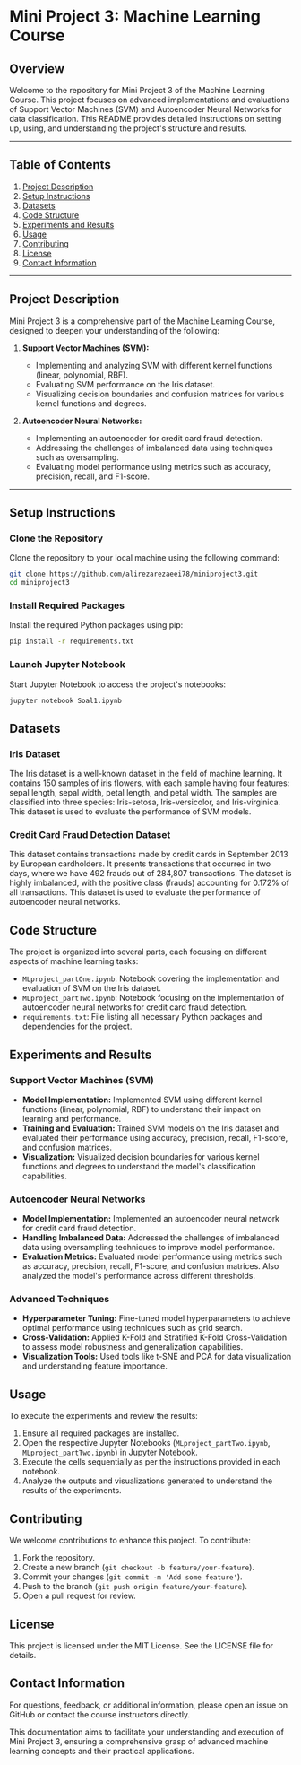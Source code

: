 
# Mini Project 3: Machine Learning Course

## Overview

Welcome to the repository for Mini Project 3 of the Machine Learning Course. This project focuses on advanced implementations and evaluations of Support Vector Machines (SVM) and Autoencoder Neural Networks for data classification. This README provides detailed instructions on setting up, using, and understanding the project's structure and results.

---

## Table of Contents

1. [Project Description](#project-description)
2. [Setup Instructions](#setup-instructions)
3. [Datasets](#datasets)
4. [Code Structure](#code-structure)
5. [Experiments and Results](#experiments-and-results)
6. [Usage](#usage)
7. [Contributing](#contributing)
8. [License](#license)
9. [Contact Information](#contact-information)

---

## Project Description

Mini Project 3 is a comprehensive part of the Machine Learning Course, designed to deepen your understanding of the following:

1. **Support Vector Machines (SVM):**
   - Implementing and analyzing SVM with different kernel functions (linear, polynomial, RBF).
   - Evaluating SVM performance on the Iris dataset.
   - Visualizing decision boundaries and confusion matrices for various kernel functions and degrees.

2. **Autoencoder Neural Networks:**
   - Implementing an autoencoder for credit card fraud detection.
   - Addressing the challenges of imbalanced data using techniques such as oversampling.
   - Evaluating model performance using metrics such as accuracy, precision, recall, and F1-score.

---

## Setup Instructions

### Clone the Repository

Clone the repository to your local machine using the following command:

```bash
git clone https://github.com/alirezarezaeei78/miniproject3.git
cd miniproject3
```

### Install Required Packages

Install the required Python packages using pip:

```bash
pip install -r requirements.txt
```

### Launch Jupyter Notebook

Start Jupyter Notebook to access the project's notebooks:

```bash
jupyter notebook Soal1.ipynb
```

## Datasets

### Iris Dataset

The Iris dataset is a well-known dataset in the field of machine learning. It contains 150 samples of iris flowers, with each sample having four features: sepal length, sepal width, petal length, and petal width. The samples are classified into three species: Iris-setosa, Iris-versicolor, and Iris-virginica. This dataset is used to evaluate the performance of SVM models.

### Credit Card Fraud Detection Dataset

This dataset contains transactions made by credit cards in September 2013 by European cardholders. It presents transactions that occurred in two days, where we have 492 frauds out of 284,807 transactions. The dataset is highly imbalanced, with the positive class (frauds) accounting for 0.172% of all transactions. This dataset is used to evaluate the performance of autoencoder neural networks.

## Code Structure

The project is organized into several parts, each focusing on different aspects of machine learning tasks:

- `MLproject_partOne.ipynb`: Notebook covering the implementation and evaluation of SVM on the Iris dataset.
- `MLproject_partTwo.ipynb`: Notebook focusing on the implementation of autoencoder neural networks for credit card fraud detection.
- `requirements.txt`: File listing all necessary Python packages and dependencies for the project.

## Experiments and Results

### Support Vector Machines (SVM)

- **Model Implementation:** Implemented SVM using different kernel functions (linear, polynomial, RBF) to understand their impact on learning and performance.
- **Training and Evaluation:** Trained SVM models on the Iris dataset and evaluated their performance using accuracy, precision, recall, F1-score, and confusion matrices.
- **Visualization:** Visualized decision boundaries for various kernel functions and degrees to understand the model's classification capabilities.

### Autoencoder Neural Networks

- **Model Implementation:** Implemented an autoencoder neural network for credit card fraud detection.
- **Handling Imbalanced Data:** Addressed the challenges of imbalanced data using oversampling techniques to improve model performance.
- **Evaluation Metrics:** Evaluated model performance using metrics such as accuracy, precision, recall, F1-score, and confusion matrices. Also analyzed the model's performance across different thresholds.

### Advanced Techniques

- **Hyperparameter Tuning:** Fine-tuned model hyperparameters to achieve optimal performance using techniques such as grid search.
- **Cross-Validation:** Applied K-Fold and Stratified K-Fold Cross-Validation to assess model robustness and generalization capabilities.
- **Visualization Tools:** Used tools like t-SNE and PCA for data visualization and understanding feature importance.

## Usage

To execute the experiments and review the results:

1. Ensure all required packages are installed.
2. Open the respective Jupyter Notebooks (`MLproject_partTwo.ipynb`, `MLproject_partTwo.ipynb`) in Jupyter Notebook.
3. Execute the cells sequentially as per the instructions provided in each notebook.
4. Analyze the outputs and visualizations generated to understand the results of the experiments.

## Contributing

We welcome contributions to enhance this project. To contribute:

1. Fork the repository.
2. Create a new branch (`git checkout -b feature/your-feature`).
3. Commit your changes (`git commit -m 'Add some feature'`).
4. Push to the branch (`git push origin feature/your-feature`).
5. Open a pull request for review.

## License

This project is licensed under the MIT License. See the LICENSE file for details.

## Contact Information

For questions, feedback, or additional information, please open an issue on GitHub or contact the course instructors directly.

This documentation aims to facilitate your understanding and execution of Mini Project 3, ensuring a comprehensive grasp of advanced machine learning concepts and their practical applications.
